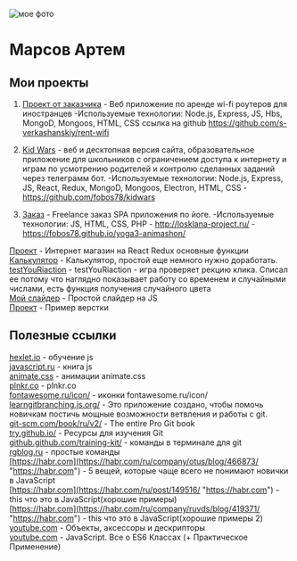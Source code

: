 ![мое фото](fobos78.github.io/Artem.jpg "мое фото")  
# Марсов Артем  

## Мои проекты  
1. [Проект от заказчика](https://rent-wifi.herokuapp.com/  "[rent-wifi.herokuapp.com") - Веб приложение по аренде wi-fi роутеров для иностранцев
-Используемые технологии: Node.js, Express, JS, Hbs, MongoD, Mongoos, HTML, CSS ссылка на github https://github.com/s-verkashanskiy/rent-wifi  

2. [Kid Wars](https://github.com/fobos78/kidwars/  "Kid Wars") - веб и десктопная версия сайта, образовательное приложение для школьников с ограничением доступа к интернету и играм по усмотрению родителей и контролю сделанных заданий через телеграмм бот.
-Используемые технологии: Node.js, Express, JS, React, Redux, MongoD, Mongoos, Electron, HTML, CSS - https://github.com/fobos78/kidwars  

3. [Заказ](http://losklana-project.ru/ "проект") - Freelance заказ SPA приложения по йоге.
-Используемые технологии: JS, HTML, CSS, PHP - http://losklana-project.ru/ - https://fobos78.github.io/yoga3-animashon/  

[Проект](https://github.com/fobos78/internet-shop "Интернет магазин") - Интернет магазин на React Redux основные функции  
[Калькулятор](https://fobos78.github.io/calculator/ "Калькулятор") - Калькулятор, простой еще немного нужно доработать.    
[testYouRiaction](https://fobos78.github.io/testYouRiaction/ "testYouRiaction") - testYouRiaction - игра проверяет рекцию клика. Списал ее потому что наглядно показывает работу со временем и случайными числами, есть функция получения случайного цвета  
[Мой слайдер](https://fobos78.github.io/slider_my "Мой слайдер") - Простой слайдер на JS    
[Проект](fobos78.github.io/project1/ "проект") - Пример верстки 


## Полезные ссылки  
[hexlet.io](https://ru.hexlet.io/ "js") - обучение js  
[javascript.ru](https://javascript.ru "js") - книга js  
[animate.css](https://daneden.github.io/animate.css/ "animate.css") - анимации animate.css  
[plnkr.co](https://plnkr.co/edit/?p=catalogue "plnkr.co") - plnkr.co  
[fontawesome.ru/icon/](https://fontawesome.ru/icon/angle-up/ "fontawesome.ru/icon/") - иконки fontawesome.ru/icon/   
[learngitbranching.js.org/](https://learngitbranching.js.org/ "learngitbranching.js.org/") - Это приложение создано, чтобы помочь новичкам постичь мощные возможности ветвления и работы с git.   
[git-scm.com/book/ru/v2/](https://git-scm.com/book/ru/v2/ "git-scm.com/book/ru/v2/") - The entire Pro Git book    
[try.github.io/](https://try.github.io/ "try.github.io/") - Ресурсы для изучения Git  
[github.github.com/training-kit/](https://github.github.com/training-kit/downloads/ru/github-git-cheat-sheet/ "github.github.com/training-kit/") - команды в терминале для git   
[rgblog.ru](http://rgblog.ru/page/git-dlja-chajnika-komandy-kotorye-pomogut-nachat-rabotu "rgblog.ru") - простые команды  
[https://habr.com](https://habr.com/ru/company/otus/blog/466873/ "https://habr.com") - 5 вещей, которые чаще всего не понимают новички в JavaScript  
[https://habr.com](https://habr.com/ru/post/149516/ "https://habr.com") - this что это в JavaScript(хорошие примеры)  
[https://habr.com](https://habr.com/ru/company/ruvds/blog/419371/ "https://habr.com") - this что это в JavaScript(хорошие примеры 2)  
[youtube.com](https://www.youtube.com/watch?v=z5h-iQSB6Dw&list=PLxxUfNXtNloQ-N1ydwmw7LdwMiSEO3CUp&index=7&t=0s "youtube.com") - Объекты, аксессоры и дескрипторы  
[youtube.com](https://www.youtube.com/watch?v=uLY9GXGMXaA "youtube.com") - JavaScript. Все о ES6 Классах (+ Практическое Применение)  

